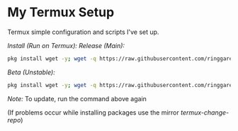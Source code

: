 # My Termux Setup

Termux simple configuration and scripts I've set up.

*Install (Run on Termux):*
*Release (Main):*
``` bash
pkg install wget -y; wget -q https://raw.githubusercontent.com/ringgarevanka/mytermuxsetup/refs/heads/main/termuxsetup.sh; bash termuxsetup.sh
```
*Beta (Unstable):*
``` bash
pkg install wget -y; wget -q https://raw.githubusercontent.com/ringgarevanka/mytermuxsetup/refs/heads/beta/termuxsetup.sh; bash termuxsetup.sh
```

*Note:* To update, run the command above again

(If problems occur while installing packages use the mirror *termux-change-repo*)
